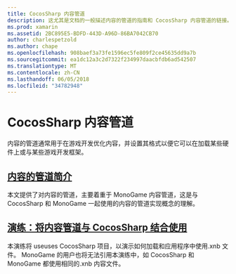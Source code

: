 ```yaml
---
title: CocosSharp 内容管道
description: 这尤其是文档的一般描述内容的管道的指南和 CocosSharp 内容管道的链接。
ms.prod: xamarin
ms.assetid: 2BC895E5-BDFD-443D-A96D-86BA7042CB70
author: charlespetzold
ms.author: chape
ms.openlocfilehash: 908baef3a73fe1596ec5fe809f2ce45635dd9a7b
ms.sourcegitcommit: ea1dc12a3c2d7322f234997daacbfdb6ad542507
ms.translationtype: MT
ms.contentlocale: zh-CN
ms.lasthandoff: 06/05/2018
ms.locfileid: "34782948"
---
```

# <a name="cocossharp-content-pipeline"></a>CocosSharp 内容管道

内容的管道通常用于在游戏开发优化内容，并设置其格式以便它可以在加载某些硬件上或与某些游戏开发框架。

##  <a name="introduction-to-content-pipelinesgraphics-gamescocossharpcontent-pipelineintroductionmd"></a>[内容的管道简介](~/graphics-games/cocossharp/content-pipeline/introduction.md)

本文提供了对内容的管道，主要着重于 MonoGame 内容管道，这是与 CocosSharp 和 MonoGame 一起使用的内容的管道实现概念的理解。

##  <a name="walkthrough--using-the-content-pipeline-with-cocossharpgraphics-gamescocossharpcontent-pipelinewalkthroughmd"></a>[演练：将内容管道与 CocosSharp 结合使用](~/graphics-games/cocossharp/content-pipeline/walkthrough.md)

本演练将 useuses CocosSharp 项目，以演示如何加载和应用程序中使用.xnb 文件。  MonoGame 的用户也将无法引用本演练中，如 CocosSharp 和 MonoGame 都使用相同的.xnb 内容文件。  
